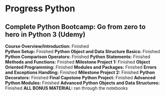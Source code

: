 # Progress Python
## Complete Python Bootcamp: Go from zero to hero in Python 3 (Udemy)
**Course Overview/Introduction:** Finished  
**Python Setup:** Finished
**Python Object and Data Structure Basics:** Finished
**Python Comparison Operators:** Finished
**Python Statements:** Finished
**Methods and Functions:** Finished
**Milestone Project 1:** Finished
**Object Oriented Programming:** Finished
**Modules and Packages:** Finished
**Errors and Exceptions Handling:** Finished
**Milestone Project 2:** Finished
**Python Decorators:** Finished
**Final Capstone Python Project:** Finished
**Advanced Python Modules:** Finished
**Advanced Python Objects and Data Structures:** Finished
**ALL BONUS MATERIAL:** ran through the notebooks
